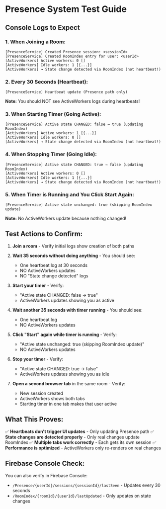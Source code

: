# Presence System Test Guide

## Console Logs to Expect

### 1. When Joining a Room:
```
[PresenceService] Created Presence session: <sessionId>
[PresenceService] Created RoomIndex entry for user: <userId>
[ActiveWorkers] Active workers: 0 []
[ActiveWorkers] Idle workers: 1 [{...}]
[ActiveWorkers] → State change detected via RoomIndex (not heartbeat!)
```

### 2. Every 30 Seconds (Heartbeat):
```
[PresenceService] Heartbeat update (Presence path only)
```
**Note:** You should NOT see ActiveWorkers logs during heartbeats!

### 3. When Starting Timer (Going Active):
```
[PresenceService] Active state CHANGED: false → true (updating RoomIndex)
[ActiveWorkers] Active workers: 1 [{...}]
[ActiveWorkers] Idle workers: 0 []
[ActiveWorkers] → State change detected via RoomIndex (not heartbeat!)
```

### 4. When Stopping Timer (Going Idle):
```
[PresenceService] Active state CHANGED: true → false (updating RoomIndex)
[ActiveWorkers] Active workers: 0 []
[ActiveWorkers] Idle workers: 1 [{...}]
[ActiveWorkers] → State change detected via RoomIndex (not heartbeat!)
```

### 5. When Timer is Running and You Click Start Again:
```
[PresenceService] Active state unchanged: true (skipping RoomIndex update)
```
**Note:** No ActiveWorkers update because nothing changed!

## Test Actions to Confirm:

1. **Join a room** - Verify initial logs show creation of both paths

2. **Wait 35 seconds without doing anything** - You should see:
   - One heartbeat log at 30 seconds
   - NO ActiveWorkers updates
   - NO "State change detected" logs

3. **Start your timer** - Verify:
   - "Active state CHANGED: false → true"
   - ActiveWorkers updates showing you as active

4. **Wait another 35 seconds with timer running** - You should see:
   - One heartbeat log
   - NO ActiveWorkers updates

5. **Click "Start" again while timer is running** - Verify:
   - "Active state unchanged: true (skipping RoomIndex update)"
   - NO ActiveWorkers updates

6. **Stop your timer** - Verify:
   - "Active state CHANGED: true → false"
   - ActiveWorkers updates showing you as idle

7. **Open a second browser tab** in the same room - Verify:
   - New session created
   - ActiveWorkers shows both tabs
   - Starting timer in one tab makes that user active

## What This Proves:

✅ **Heartbeats don't trigger UI updates** - Only updating Presence path
✅ **State changes are detected properly** - Only real changes update RoomIndex
✅ **Multiple tabs work correctly** - Each gets its own session
✅ **Performance is optimized** - ActiveWorkers only re-renders on real changes

## Firebase Console Check:

You can also verify in Firebase Console:
- `/Presence/{userId}/sessions/{sessionId}/lastSeen` - Updates every 30 seconds
- `/RoomIndex/{roomId}/{userId}/lastUpdated` - Only updates on state changes